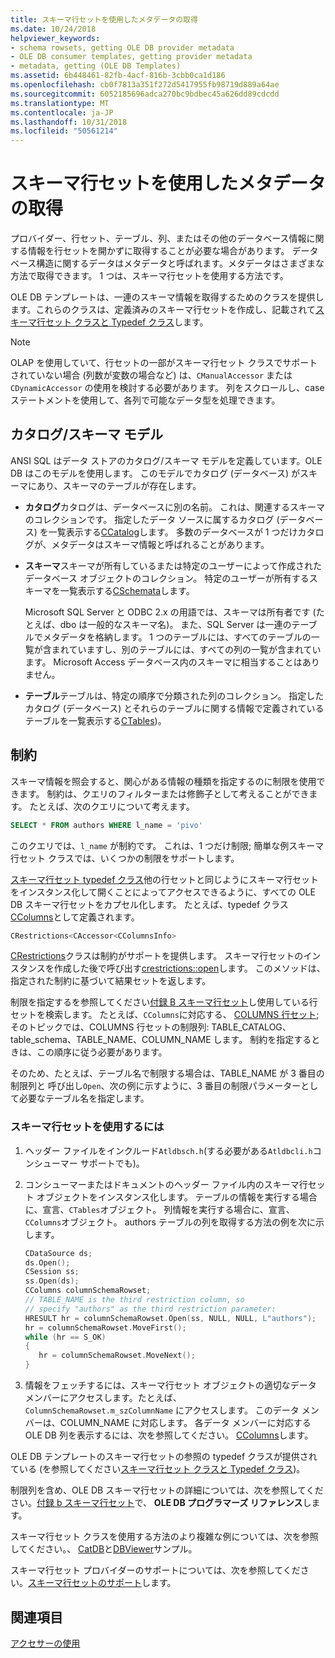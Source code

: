 ```yaml
---
title: スキーマ行セットを使用したメタデータの取得
ms.date: 10/24/2018
helpviewer_keywords:
- schema rowsets, getting OLE DB provider metadata
- OLE DB consumer templates, getting provider metadata
- metadata, getting (OLE DB Templates)
ms.assetid: 6b448461-82fb-4acf-816b-3cbb0ca1d186
ms.openlocfilehash: cb0f7813a351f272d5417955fb98719d889a64ae
ms.sourcegitcommit: 6052185696adca270bc9bdbec45a626dd89cdcdd
ms.translationtype: MT
ms.contentlocale: ja-JP
ms.lasthandoff: 10/31/2018
ms.locfileid: "50561214"
---
```

# <a name="obtaining-metadata-with-schema-rowsets"></a>スキーマ行セットを使用したメタデータの取得

プロバイダー、行セット、テーブル、列、またはその他のデータベース情報に関する情報を行セットを開かずに取得することが必要な場合があります。 データベース構造に関するデータはメタデータと呼ばれます。メタデータはさまざまな方法で取得できます。 1 つは、スキーマ行セットを使用する方法です。

OLE DB テンプレートは、一連のスキーマ情報を取得するためのクラスを提供します。これらのクラスは、定義済みのスキーマ行セットを作成し、記載されて[スキーマ行セット クラスと Typedef クラス](../../data/oledb/schema-rowset-classes-and-typedef-classes.md)します。

> [!NOTE]
> OLAP を使用していて、行セットの一部がスキーマ行セット クラスでサポートされていない場合 (列数が変数の場合など) は、`CManualAccessor` または `CDynamicAccessor` の使用を検討する必要があります。 列をスクロールし、case ステートメントを使用して、各列で可能なデータ型を処理できます。

## <a name="catalogschema-model"></a>カタログ/スキーマ モデル

ANSI SQL はデータ ストアのカタログ/スキーマ モデルを定義しています。OLE DB はこのモデルを使用します。 このモデルでカタログ (データベース) がスキーマにあり、スキーマのテーブルが存在します。

- **カタログ**カタログは、データベースに別の名前。 これは、関連するスキーマのコレクションです。 指定したデータ ソースに属するカタログ (データベース) を一覧表示する[CCatalog](../../data/oledb/ccatalogs-ccataloginfo.md)します。 多数のデータベースが 1 つだけカタログが、メタデータはスキーマ情報と呼ばれることがあります。

- **スキーマ**スキーマが所有しているまたは特定のユーザーによって作成されたデータベース オブジェクトのコレクション。 特定のユーザーが所有するスキーマを一覧表示する[CSchemata](../../data/oledb/cschemata-cschematainfo.md)します。

   Microsoft SQL Server と ODBC 2.x の用語では、スキーマは所有者です (たとえば、dbo は一般的なスキーマ名)。 また、SQL Server は一連のテーブルでメタデータを格納します。 1 つのテーブルには、すべてのテーブルの一覧が含まれていますし、別のテーブルには、すべての列の一覧が含まれています。 Microsoft Access データベース内のスキーマに相当することはありません。

- **テーブル**テーブルは、特定の順序で分類された列のコレクション。 指定したカタログ (データベース) とそれらのテーブルに関する情報で定義されているテーブルを一覧表示する[CTables](../../data/oledb/ctables-ctableinfo.md))。

## <a name="restrictions"></a>制約

スキーマ情報を照会すると、関心がある情報の種類を指定するのに制限を使用できます。 制約は、クエリのフィルターまたは修飾子として考えることができます。 たとえば、次のクエリについて考えます。

```sql
SELECT * FROM authors WHERE l_name = 'pivo'
```

このクエリでは、`l_name` が制約です。 これは、1 つだけ制限; 簡単な例スキーマ行セット クラスでは、いくつかの制限をサポートします。

[スキーマ行セット typedef クラス](../../data/oledb/schema-rowset-classes-and-typedef-classes.md)他の行セットと同じようにスキーマ行セットをインスタンス化して開くことによってアクセスできるように、すべての OLE DB スキーマ行セットをカプセル化します。 たとえば、typedef クラス[CColumns](../../data/oledb/ccolumns-ccolumnsinfo.md)として定義されます。

```cpp
CRestrictions<CAccessor<CColumnsInfo>
```

[CRestrictions](../../data/oledb/crestrictions-class.md)クラスは制約がサポートを提供します。 スキーマ行セットのインスタンスを作成した後で呼び出す[crestrictions::open](../../data/oledb/crestrictions-open.md)します。 このメソッドは、指定された制約に基づいて結果セットを返します。

制限を指定するを参照してください[付録 B スキーマ行セット](/previous-versions/windows/desktop/ms712921)し使用している行セットを検索します。 たとえば、`CColumns`に対応する、 [COLUMNS 行セット](/previous-versions/windows/desktop/ms723052\(v%3dvs.85\)); そのトピックでは、COLUMNS 行セットの制限列: TABLE_CATALOG、table_schema、TABLE_NAME、COLUMN_NAME します。 制約を指定するときは、この順序に従う必要があります。

そのため、たとえば、テーブル名で制限する場合は、TABLE_NAME が 3 番目の制限列と 呼び出し`Open`、次の例に示すように、3 番目の制限パラメーターとして必要なテーブル名を指定します。

### <a name="to-use-schema-rowsets"></a>スキーマ行セットを使用するには

1. ヘッダー ファイルをインクルード`Atldbsch.h`(する必要がある`Atldbcli.h`コンシューマー サポートでも)。

1. コンシューマーまたはドキュメントのヘッダー ファイル内のスキーマ行セット オブジェクトをインスタンス化します。 テーブルの情報を実行する場合に、宣言、`CTables`オブジェクト。 列情報を実行する場合に、宣言、`CColumns`オブジェクト。 authors テーブルの列を取得する方法の例を次に示します。

    ```cpp
    CDataSource ds;
    ds.Open();
    CSession ss;
    ss.Open(ds);
    CColumns columnSchemaRowset;
    // TABLE_NAME is the third restriction column, so
    // specify "authors" as the third restriction parameter:
    HRESULT hr = columnSchemaRowset.Open(ss, NULL, NULL, L"authors");
    hr = columnSchemaRowset.MoveFirst();
    while (hr == S_OK)
    {
       hr = columnSchemaRowset.MoveNext();
    }
    ```

1. 情報をフェッチするには、スキーマ行セット オブジェクトの適切なデータ メンバーにアクセスします。たとえば、`ColumnSchemaRowset.m_szColumnName` にアクセスします。 このデータ メンバーは、COLUMN_NAME に対応します。 各データ メンバーに対応する OLE DB 列を表示するには、次を参照してください。 [CColumns](../../data/oledb/ccolumns-ccolumnsinfo.md)します。

OLE DB テンプレートのスキーマ行セットの参照の typedef クラスが提供されている (を参照してください[スキーマ行セット クラスと Typedef クラス](../../data/oledb/schema-rowset-classes-and-typedef-classes.md))。

制限列を含め、OLE DB スキーマ行セットの詳細については、次を参照してください。[付録 b スキーマ行セット](/previous-versions/windows/desktop/ms712921)で、 **OLE DB プログラマーズ リファレンス**します。

スキーマ行セット クラスを使用する方法のより複雑な例については、次を参照してください。、 [CatDB](https://github.com/Microsoft/VCSamples)と[DBViewer](https://github.com/Microsoft/VCSamples)サンプル。

スキーマ行セット プロバイダーのサポートについては、次を参照してください。[スキーマ行セットのサポート](../../data/oledb/supporting-schema-rowsets.md)します。

## <a name="see-also"></a>関連項目

[アクセサーの使用](../../data/oledb/using-accessors.md)